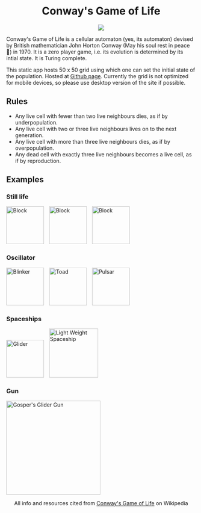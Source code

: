 <h1 align="center">Conway's Game of Life</h1>
<p align="center">
    <img src="examples/Crawler.gif">
</p>

Conway's Game of Life is a cellular automaton (yes, its automaton) devised by British mathematician John Horton Conway (May his soul rest in peace 🙏) in 1970. It is a zero player game, i.e. its evolution is determined by its intial state. It is Turing complete.

This static app hosts 50 x 50 grid using which one can set the initial state of the population. Hosted at [Github page](https://pathakshashank17.github.io/Conways-Game-of-Life-JS/). Currently the grid is not optimized for mobile devices, so please use desktop version of the site if possible.

## Rules
- Any live cell with fewer than two live neighbours dies, as if by underpopulation.
- Any live cell with two or three live neighbours lives on to the next generation.
- Any live cell with more than three live neighbours dies, as if by overpopulation.
- Any dead cell with exactly three live neighbours becomes a live cell, as if by reproduction.

## Examples
### Still life
<p float="left">
  <img src="https://upload.wikimedia.org/wikipedia/commons/9/96/Game_of_life_block_with_border.svg" width="100" alt="Block" style="padding-right:10px"/>
  <img src="https://upload.wikimedia.org/wikipedia/commons/6/67/Game_of_life_beehive.svg" width="100" alt="Block" style="padding-right:10px"/> 
  <img src="https://upload.wikimedia.org/wikipedia/commons/f/f4/Game_of_life_loaf.svg" width="100" alt="Block" style="padding-right:10px"/>
</p>

### Oscillator
<p float="left">
  <img src="https://upload.wikimedia.org/wikipedia/commons/9/95/Game_of_life_blinker.gif" width="100" alt="Blinker" style="padding-right:10px"/>
  <img src="https://upload.wikimedia.org/wikipedia/commons/1/12/Game_of_life_toad.gif" width="100" alt="Toad" style="padding-right:10px"/> 
  <img src="https://upload.wikimedia.org/wikipedia/commons/0/07/Game_of_life_pulsar.gif" width="100" alt="Pulsar" style="padding-right:10px"/>
</p>

### Spaceships
<p float="left">
  <img src="https://upload.wikimedia.org/wikipedia/commons/f/f2/Game_of_life_animated_glider.gif" width="100" alt="Glider" style="padding-right:10px"/>
  <img src="https://upload.wikimedia.org/wikipedia/commons/3/37/Game_of_life_animated_LWSS.gif" width="130" alt="Light Weight Spaceship" style="padding-right:10px"/>
</p>

### Gun
<p float="left">
  <img src="https://upload.wikimedia.org/wikipedia/commons/e/e5/Gospers_glider_gun.gif" width="250" alt="Gosper's Glider Gun" style="padding-right:10px"/>
</p>

<p align="center">
All info and resources cited from <a href="https://en.wikipedia.org/wiki/Conway%27s_Game_of_Life">Conway's Game of Life</a> on Wikipedia
</p>